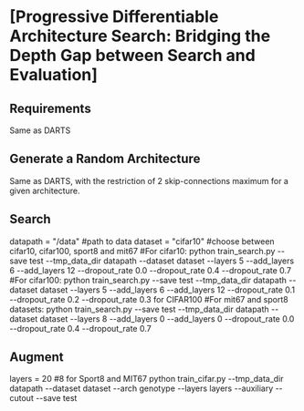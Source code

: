 # [Progressive Differentiable Architecture Search: Bridging the Depth Gap between Search and Evaluation]

## Requirements 

Same as DARTS

## Generate a Random Architecture 

Same as DARTS, with the restriction of 2 skip-connections maximum for a given architecture.

## Search

datapath = "/data" #path to data
dataset = "cifar10" #choose between cifar10, cifar100, sport8 and mit67
#For cifar10:
python train_search.py --save test --tmp_data_dir datapath --dataset dataset --layers 5 --add_layers 6 --add_layers 12 --dropout_rate 0.0 --dropout_rate 0.4 --dropout_rate 0.7
#For cifar100:
python train_search.py --save test --tmp_data_dir datapath --dataset dataset --layers 5 --add_layers 6 --add_layers 12 --dropout_rate 0.1 --dropout_rate 0.2 --dropout_rate 0.3 for CIFAR100
#For mit67 and sport8 datasets:
python train_search.py --save test --tmp_data_dir datapath --dataset dataset --layers 8 --add_layers 0 --add_layers 0 --dropout_rate 0.0 --dropout_rate 0.4 --dropout_rate 0.7

## Augment

layers = 20 #8 for Sport8 and MIT67
python train_cifar.py --tmp_data_dir datapath --dataset dataset --arch genotype --layers layers --auxiliary --cutout --save test 

